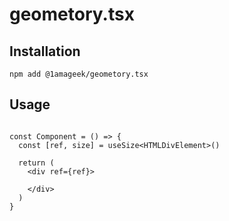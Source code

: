 # geometory.tsx

## Installation

```
npm add @1amageek/geometory.tsx
```

## Usage

```tsx

const Component = () => {
  const [ref, size] = useSize<HTMLDivElement>()
  
  return (
    <div ref={ref}>
    
    </div>
  )
}

```
